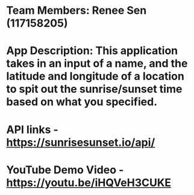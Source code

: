 # Team Members: Renee Sen (117158205) 
# App Description: This application takes in an input of a name, and the latitude and longitude of a location to spit out the sunrise/sunset time based on what you specified. 
# API links - https://sunrisesunset.io/api/
# YouTube Demo Video - https://youtu.be/iHQVeH3CUKE
